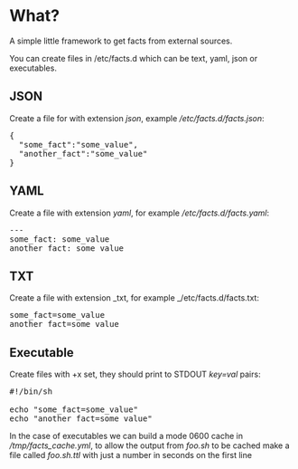 What?
=====

A simple little framework to get facts from external sources.

You can create files in /etc/facts.d which can be text, yaml,
json or executables.

JSON
----

Create a file for with extension _json_, example _/etc/facts.d/facts.json_:

<pre>
{
  "some_fact":"some_value",
  "another_fact":"some_value"
}
</pre>

YAML
----

Create a file with extension _yaml_, for example _/etc/facts.d/facts.yaml_:

<pre>
---
some_fact: some_value
another_fact: some_value
</pre>

TXT
---

Create a file with extension _txt, for example _/etc/facts.d/facts.txt:

<pre>
some_fact=some_value
another_fact=some_value
</pre>

Executable
----------

Create files with +x set, they should print to STDOUT _key=val_ pairs:

<pre>
#!/bin/sh

echo "some_fact=some_value"
echo "another_fact=some_value"
</pre>

In the case of executables we can build a mode 0600 cache in
_/tmp/facts_cache.yml_, to allow the output from _foo.sh_ to be cached
make a file called _foo.sh.ttl_ with just a number in seconds on the
first line

